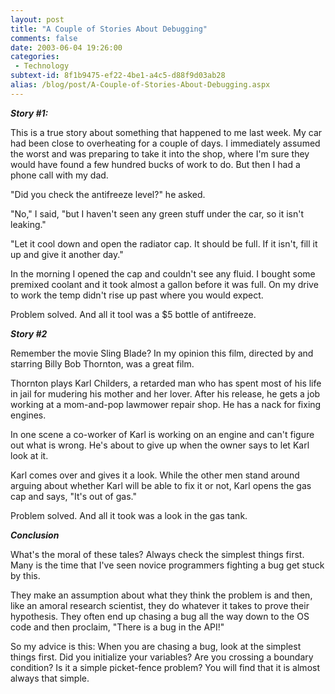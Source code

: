 ```yaml
---
layout: post
title: "A Couple of Stories About Debugging"
comments: false
date: 2003-06-04 19:26:00
categories:
 - Technology
subtext-id: 8f1b9475-ef22-4be1-a4c5-d88f9d03ab28
alias: /blog/post/A-Couple-of-Stories-About-Debugging.aspx
---
```



**_Story #1:_**

This is a true story about something that happened to me last week. My car had been close to overheating for a couple of days. I immediately assumed the worst and was preparing to take it into the shop, where I'm sure they would have found a few hundred bucks of work to do. But then I had a phone call with my dad.

"Did you check the antifreeze level?" he asked.

"No," I said, "but I haven't seen any green stuff under the car, so it isn't leaking."

"Let it cool down and open the radiator cap. It should be full. If it isn't, fill it up and give it another day."

In the morning I opened the cap and couldn't see any fluid. I bought some premixed coolant and it took almost a gallon before it was full. On my drive to work the temp didn't rise up past where you would expect.

Problem solved. And all it tool was a $5 bottle of antifreeze.

**_Story #2_**

Remember the movie Sling Blade? In my opinion this film, directed by and starring Billy Bob Thornton, was a great film.

Thornton plays Karl Childers, a retarded man who has spent most of his life in jail for mudering his mother and her lover. After his release, he gets a job working at a mom-and-pop lawmower repair shop. He has a nack for fixing engines.

In one scene a co-worker of Karl is working on an engine and can't figure out what is wrong. He's about to give up when the owner says to let Karl look at it.

Karl comes over and gives it a look. While the other men stand around arguing about whether Karl will be able to fix it or not, Karl opens the gas cap and says, "It's out of gas."

Problem solved. And all it took was a look in the gas tank.

**_Conclusion_**

What's the moral of these tales? Always check the simplest things first. Many is the time that I've seen novice programmers fighting a bug get stuck by this.

They make an assumption about what they think the problem is and then, like an amoral research scientist, they do whatever it takes to prove their hypothesis. They often end up chasing a bug all the way down to the OS code and then proclaim, "There is a bug in the API!"

So my advice is this: When you are chasing a bug, look at the simplest things first. Did you initialize your variables? Are you crossing a boundary condition? Is it a simple picket-fence problem? You will find that it is almost always that simple.
